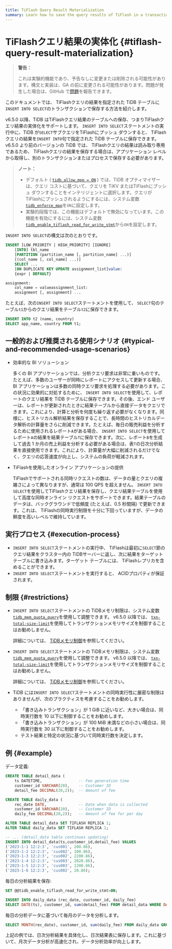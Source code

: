 ```yaml
---
title: TiFlash Query Result Materialization
summary: Learn how to save the query results of TiFlash in a transaction.
---
```


# TiFlashクエリ結果の実体化 {#tiflash-query-result-materialization}

> **警告：**
>
> これは実験的機能であり、予告なしに変更または削除される可能性があります。構文と実装は、GA の前に変更される可能性があります。問題が発生した場合は、GitHub で[問題](https://github.com/pingcap/tidb/issues)を報告できます。

このドキュメントでは、 TiFlashクエリの結果を指定された TiDB テーブルに`INSERT INTO SELECT`のトランザクションで保存する方法を紹介します。

v6.5.0 以降、TiDB はTiFlashクエリ結果のテーブルへの保存、つまりTiFlashクエリ結果の実体化をサポートします。 `INSERT INTO SELECT`ステートメントの実行中に、TiDB が`SELECT`サブクエリをTiFlashにプッシュ ダウンすると、 TiFlashクエリの結果を`INSERT INTO`句で指定された TiDB テーブルに保存できます。 v6.5.0 より前のバージョンの TiDB では、 TiFlashクエリの結果は読み取り専用であるため、 TiFlashクエリの結果を保存する場合は、アプリケーション レベルから取得し、別のトランザクションまたはプロセスで保存する必要があります。

> **ノート：**
>
> -   デフォルト ( [`tidb_allow_mpp = ON`](/system-variables.md#tidb_allow_mpp-new-in-v50) ) では、TiDB オプティマイザーは、クエリ コストに基づいて、クエリを TiKV またはTiFlashにプッシュ ダウンすることをインテリジェントに選択します。クエリがTiFlashにプッシュされるようにするには、システム変数[`tidb_enforce_mpp`](/system-variables.md#tidb_enforce_mpp-new-in-v51)を`ON`に設定します。
> -   実験的段階では、この機能はデフォルトで無効になっています。この機能を有効にするには、システム変数[`tidb_enable_tiflash_read_for_write_stmt`](/system-variables.md#tidb_enable_tiflash_read_for_write_stmt-new-in-v630)から`ON`を設定します。

`INSERT INTO SELECT`の構文は次のとおりです。

```sql
INSERT [LOW_PRIORITY | HIGH_PRIORITY] [IGNORE]
    [INTO] tbl_name
    [PARTITION (partition_name [, partition_name] ...)]
    [(col_name [, col_name] ...)]
    SELECT ...
    [ON DUPLICATE KEY UPDATE assignment_list]value:
    {expr | DEFAULT}

assignment:
    col_name = valueassignment_list:
    assignment [, assignment] ...
```

たとえば、次の`INSERT INTO SELECT`ステートメントを使用して、 `SELECT`句のテーブル`t1`からのクエリ結果をテーブル`t2`に保存できます。

```sql
INSERT INTO t2 (name, country)
SELECT app_name, country FROM t1;
```

## 一般的および推奨される使用シナリオ {#typical-and-recommended-usage-scenarios}

-   効率的な BI ソリューション

    多くの BI アプリケーションでは、分析クエリ要求は非常に重いものです。たとえば、多数のユーザーが同時にレポートにアクセスして更新する場合、BI アプリケーションは多数の同時クエリ要求を処理する必要があります。この状況に効果的に対処するために、 `INSERT INTO SELECT`を使用して、レポートのクエリ結果を TiDB テーブルに保存できます。その後、エンド ユーザーは、レポートが更新されたときに結果テーブルから直接データをクエリできます。これにより、計算と分析を何度も繰り返す必要がなくなります。同様に、ヒストリカル解析結果を保存することで、長時間のヒストリカルデータ解析の計算量をさらに削減できます。たとえば、毎日の販売利益を分析するために使用されるレポート`A`がある場合、 `INSERT INTO SELECT`を使用してレポート`A`の結果を結果テーブル`T`に保存できます。次に、レポート`B`を生成して過去 1 か月の売上利益を分析する必要がある場合は、表`T`の日次分析結果を直接使用できます。これにより、計算量が大幅に削減されるだけでなく、クエリの応答速度が向上し、システムの負荷が軽減されます。

-   TiFlashを使用したオンライン アプリケーションの提供

    TiFlashでサポートされる同時リクエストの数は、データの量とクエリの複雑さによって異なりますが、通常は 100 QPS を超えません。 `INSERT INTO SELECT`を使用してTiFlashクエリ結果を保存し、クエリ結果テーブルを使用して高度な同時オンライン リクエストをサポートできます。結果テーブルのデータは、バックグラウンドで低頻度 (たとえば、0.5 秒間隔) で更新できます。これは、 TiFlashの同時実行制限を十分に下回っていますが、データの鮮度を高いレベルで維持しています。

## 実行プロセス {#execution-process}

-   `INSERT INTO SELECT`ステートメントの実行中、 TiFlashは最初に`SELECT`節のクエリ結果をクラスター内の TiDBサーバーに返し、次に結果をターゲット テーブルに書き込みます。ターゲット テーブルには、 TiFlashレプリカを含めることができます。
-   `INSERT INTO SELECT`ステートメントを実行すると、 ACIDプロパティが保証されます。

## 制限 {#restrictions}

<CustomContent platform="tidb">

-   `INSERT INTO SELECT`ステートメントの TiDBメモリ制限は、システム変数[`tidb_mem_quota_query`](/system-variables.md#tidb_mem_quota_query)を使用して調整できます。 v6.5.0 以降では、 [`txn-total-size-limit`](/tidb-configuration-file.md#txn-total-size-limit)を使用してトランザクションメモリサイズを制御することはお勧めしません。

    詳細については、 [TiDBメモリ制御](/configure-memory-usage.md)を参照してください。

</CustomContent>

<CustomContent platform="tidb-cloud">

-   `INSERT INTO SELECT`ステートメントの TiDBメモリ制限は、システム変数[`tidb_mem_quota_query`](/system-variables.md#tidb_mem_quota_query)を使用して調整できます。 v6.5.0 以降では、 [`txn-total-size-limit`](https://docs.pingcap.com/tidb/stable/tidb-configuration-file#txn-total-size-limit)を使用してトランザクションメモリサイズを制御することはお勧めしません。

    詳細については、 [TiDBメモリ制御](https://docs.pingcap.com/tidb/stable/configure-memory-usage)を参照してください。

</CustomContent>

-   TiDB には`INSERT INTO SELECT`ステートメントの同時実行性に厳密な制限はありませんが、次のプラクティスを考慮することをお勧めします。

    -   「書き込みトランザクション」が 1 GiB に近いなど、大きい場合は、同時実行数を 10 以下に制御することをお勧めします。
    -   「書き込みトランザクション」が 100 MiB 未満などの小さい場合は、同時実行数を 30 以下に制御することをお勧めします。
    -   テスト結果と特定の状況に基づいて同時実行数を決定します。

## 例 {#example}

データ定義:

```sql
CREATE TABLE detail_data (
    ts DATETIME,                -- Fee generation time
    customer_id VARCHAR(20),    -- Customer ID
    detail_fee DECIMAL(20,2));  -- Amount of fee

CREATE TABLE daily_data (
    rec_date DATE,              -- Date when data is collected
    customer_id VARCHAR(20),    -- Customer ID
    daily_fee DECIMAL(20,2));   -- Amount of fee for per day

ALTER TABLE detail_data SET TIFLASH REPLICA 1;
ALTER TABLE daily_data SET TIFLASH REPLICA 1;

-- ... (detail_data table continues updating)
INSERT INTO detail_data(ts,customer_id,detail_fee) VALUES
('2023-1-1 12:2:3', 'cus001', 200.86),
('2023-1-2 12:2:3', 'cus002', 100.86),
('2023-1-3 12:2:3', 'cus002', 2200.86),
('2023-1-4 12:2:3', 'cus003', 2020.86),
('2023-1-5 12:2:3', 'cus003', 1200.86),
('2023-1-6 12:2:3', 'cus002', 20.86);
```

毎日の分析結果を保存:

```sql
SET @@tidb_enable_tiflash_read_for_write_stmt=ON;

INSERT INTO daily_data (rec_date, customer_id, daily_fee)
SELECT DATE(ts), customer_id, sum(detail_fee) FROM detail_data WHERE DATE(ts) = CURRENT_DATE() GROUP BY DATE(ts), customer_id;
```

毎日の分析データに基づいて毎月のデータを分析します。

```sql
SELECT MONTH(rec_date), customer_id, sum(daily_fee) FROM daily_data GROUP BY MONTH(rec_date), customer_id;
```

上記の例では、日次分析結果を具体化し、日次結果表に保存します。これに基づいて、月次データ分析が高速化され、データ分析効率が向上します。
